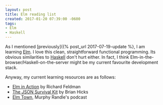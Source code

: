 ```yaml
---
layout: post
title: Elm reading list
created: 2017-01-20 07:39:00 -0600
tags:
- Elm
- Haskell
---
```

As I mentioned [previously]({% post_url 2017-07-19-update %}, I am learning [Elm][elm-lang]. I love this clean, straightforward functional programming. Its obvious similarities to [Haskell][haskell] don't hurt either. In fact, I think Elm-in-the-browser/Haskell-on-the-server might be my current favourite development stack.

Anyway, my current learning resources are as follows:

* [Elm in Action][elm-in-action] by Richard Feldman
* [The JSON Survival Kit][json-survival-kit] by Brian Hicks
* [Elm Town][elm-town], Murphy Randle's podcast

[elm-in-action]: https://www.manning.com/books/elm-in-action
[elm-lang]: http://elm-lang.org/
[elm-town]: https://elmtown.github.io/
[json-survival-kit]: https://www.brianthicks.com/json-survival-kit/
[haskell]: http://haskell.org/
